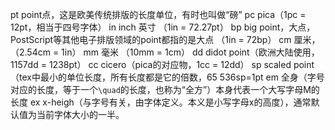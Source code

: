 pt     point点，这是欧美传统排版的长度单位，有时也叫做“磅”
pc     pica（1pc = 12pt，相当于四号字体）
in      inch   英寸  （1in = 72.27pt）
bp     big point，大点，PostScript等其他电子排版领域的point都指的是大点                                              （1in = 72bp）
cm     厘米，（2.54cm = 1in）
mm    毫米   （10mm = 1cm）
dd      didot point（欧洲大陆使用，1157dd = 1238pt）
cc       cicero（pica的对应物，1cc = 12dd）
sp     scaled point（tex中最小的单位长度，所有长度都是它的倍数，65 536sp=1pt
em    全身（字号对应的长度，等于一个`\quad`的长度，也称为“全方”）本身代表一个大写字母M的长度
ex      x-heigh（与字号有关，由字体定义。本义是小写字母x的高度），通常默认值为当前字体大小的一半。
